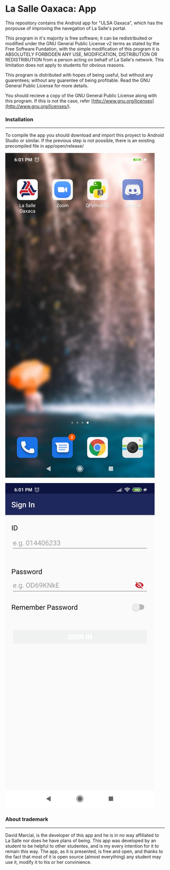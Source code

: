 # La Salle Oaxaca: App

This repository contains the Android app for "ULSA Oaxaca", which has the porpouse of improving the navegation of La Salle's portal.

This program in it's majority is free software; it can be redistribuited or modified under the GNU General Public License v2 terms as stated by the Free Software Fundation, with the simple modification of this program it is ABSOLUTELY FORBIDDEN ANY USE, MODIFICATION, DISTRIBUTION OR REDISTRIBUTION from a person acting on behalf of La Salle's network. This limitation does not apply to students for obvious reasons.

This program is distributed with hopes of being useful, but without any guarentees; without any guarentee of being profitable. Read the GNU General Public License for more details.

You should recieve a copy of the GNU General Public License along with this program. If this is not the case, refer [http://www.gnu.org/licenses](http://www.gnu.org/licenses/).

### Installation
---
To compile the app you should download and import this proyect to Android Studio or similar.
If the previous step is not possible, there is an existing precompiled file in app/open/release/


![](Screenshots/Screenshot_1.jpeg)

![](Screenshots/Screenshot_2.jpeg)

### About trademark
---
David Marcial, is the developer of this app and he is in no way affiliated to La Salle nor does he have plans of being. This app was developed by an student to be helpful to other studentes, and is my every intention for it to remain this way. The app, as it is presented, is free and open, and thanks to the fact that most of it is open source (almost everything) any student may use it, modify it to his or her convinience.